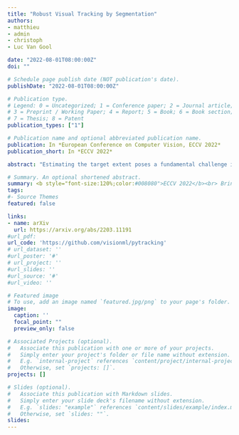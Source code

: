 ```yaml
---
title: "Robust Visual Tracking by Segmentation"
authors:
- matthieu
- admin
- christoph
- Luc Van Gool

date: "2022-08-01T08:00:00Z"
doi: ""

# Schedule page publish date (NOT publication's date).
publishDate: "2022-08-01T08:00:00Z"

# Publication type.
# Legend: 0 = Uncategorized; 1 = Conference paper; 2 = Journal article;
# 3 = Preprint / Working Paper; 4 = Report; 5 = Book; 6 = Book section;
# 7 = Thesis; 8 = Patent
publication_types: ["1"]

# Publication name and optional abbreviated publication name.
publication: In *European Conference on Computer Vision, ECCV 2022*
publication_short: In *ECCV 2022*

abstract: "Estimating the target extent poses a fundamental challenge in visual object tracking. Typically, trackers are box-centric and fully rely on a bounding box to define the target in the scene. In practice, objects often have complex shapes and are not aligned with the image axis. In these cases, bounding boxes do not provide an accurate description of the target and often contain a majority of background pixels. We propose a segmentation-centric tracking pipeline that not only produces a highly accurate segmentation mask, but also internally works with segmentation masks instead of bounding boxes. Thus, our tracker is able to better learn a target representation that clearly differentiates the target in the scene from background content. In order to achieve the necessary robustness for the challenging tracking scenario, we propose a separate instance localization component that is used to condition the segmentation decoder when producing the output mask. We infer a bounding box from the segmentation mask, validate our tracker on challenging tracking datasets and achieve the new state of the art on LaSOT with a success AUC score of 69.7%. Since most tracking datasets do not contain mask annotations, we cannot use them to evaluate predicted segmentation masks. Instead, we validate our segmentation quality on two popular video object segmentation datasets."

# Summary. An optional shortened abstract.
summary: <b style="font-size:120%;color:#008080">ECCV 2022</b><br> Bringing the robustness in tracking to video segmentation.
tags:
#- Source Themes
featured: false

links:
- name: arXiv
  url: https://arxiv.org/abs/2203.11191
#url_pdf: 
url_code: 'https://github.com/visionml/pytracking'
# url_dataset: ''
#url_poster: '#'
# url_project: ''
#url_slides: ''
#url_source: '#'
#url_video: ''

# Featured image
# To use, add an image named `featured.jpg/png` to your page's folder. 
image:
  caption: ''
  focal_point: ""
  preview_only: false

# Associated Projects (optional).
#   Associate this publication with one or more of your projects.
#   Simply enter your project's folder or file name without extension.
#   E.g. `internal-project` references `content/project/internal-project/index.md`.
#   Otherwise, set `projects: []`.
projects: []

# Slides (optional).
#   Associate this publication with Markdown slides.
#   Simply enter your slide deck's filename without extension.
#   E.g. `slides: "example"` references `content/slides/example/index.md`.
#   Otherwise, set `slides: ""`.
slides:
---
```



